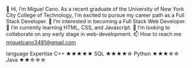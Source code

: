 👋 Hi, I’m Miguel Cano. As a recent graduate of the University of New York City College of Technology, I'm excited to pursue my career path as a Full Stack Developer.
👀 I’m interested in becoming a Full Stack Web Developer.
🌱 I’m currently learning HTML, CSS, and Javascript. 
💞️ I’m looking to collaborate on any early stage in web-development.
📫 How to reach me miguelcano3491@gmail.com

language	Expertise
C++	      ★★★★★
SQL	      ★★★★☆
Python	  ★★★☆☆
Java 	    ★★☆☆☆
